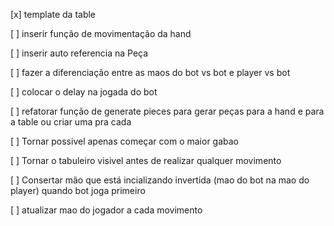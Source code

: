 



[x] template da table

[ ] inserir função de movimentação da hand

[ ] inserir auto referencia na Peça

[ ] fazer a diferenciação entre as maos do bot vs bot e player vs bot

[ ] colocar o delay na jogada do bot

[ ] refatorar função de generate pieces para gerar peças para a hand e para a table ou criar uma pra cada

[ ] Tornar possivel apenas começar com o maior gabao

[ ] Tornar o tabuleiro visivel antes de realizar qualquer movimento

[ ] Consertar mão que está incializando invertida (mao do bot na mao do player) quando bot joga primeiro

[ ] atualizar mao do jogador a cada movimento